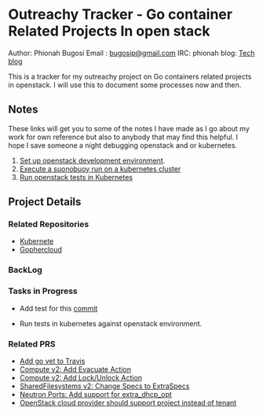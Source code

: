 
# Outreachy Tracker - Go container Related Projects In open stack 

Author: Phionah Bugosi
Email : bugosip@gmail.com
IRC:	phionah
blog: 	[Tech blog](http://bugosip.blogspot.ug/)

This is a tracker for my outreachy project on Go containers related projects in openstack. I will use this to document some processes now and then.

## Notes

These links will get you to some of the notes I have made as I go about my work for own reference but also to anybody that may find this helpful. I hope I save someone a night debugging openstack and or kubernetes.

1. [Set up openstack development environment](notes/setupopenstack.md).
2. [Execute a suonobuoy run on a kubernetes cluster](notes/runSonobuoy.md)
3. [Run openstack tests in Kubernetes](notes/runOpenstackTests.md)

## Project Details

### Related Repositories

+ [Kubernete](https://github.com/kubernetes/kubernetes)
+ [Gophercloud](https://github.com/gophercloud/gophercloud)

### BackLog

### Tasks in Progress

+ Add test for this [commit](https://github.com/kubernetes/kubernetes/pull/51498/commits/270de26987019ca7442ce1a38e17dbe6a07991f7)

+ Run tests in kubernetes against openstack environment.

### Related PRS

+ [Add go vet to Travis](https://github.com/gophercloud/gophercloud/pull/536)
+ [Compute v2: Add Evacuate Action](https://github.com/gophercloud/gophercloud/pull/532)
+ [Compute v2: Add Lock/Unlock Action](https://github.com/gophercloud/gophercloud/pull/522)
+ [SharedFilesystems v2: Change Specs to ExtraSpecs ](https://github.com/gophercloud/gophercloud/pull/517)
+ [Neutron Ports: Add support for extra_dhcp_opt](https://github.com/gophercloud/gophercloud/pull/533)
+ [OpenStack cloud provider should support project instead of tenant](https://github.com/kubernetes/kubernetes/issues/52563)




